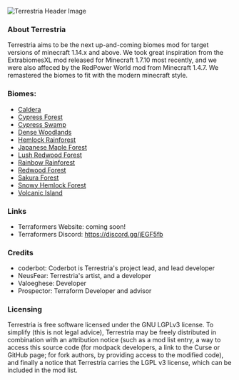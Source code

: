 ![Terrestria Header Image](https://i.gyazo.com/f1e44b6f520202a86471f42337cb612a.png)

### About Terrestria

Terrestria aims to be the next up-and-coming biomes mod for target versions of minecraft 1.14.x and above.
We took great inspiration from the ExtrabiomesXL mod released for Minecraft 1.7.10 most recently, and we were also affeced by the RedPower World mod from Minecraft 1.4.7. We remastered the biomes to fit with the modern minecraft style.

### Biomes:
 - [Caldera](https://github.com/TerraformersMC/Terrestria/wiki/Caldera)
 - [Cypress Forest](https://github.com/TerraformersMC/Terrestria/wiki/Cypress-Forest)
 - [Cypress Swamp](https://github.com/TerraformersMC/Terrestria/wiki/Cypress-Swamp)
 - [Dense Woodlands](https://github.com/TerraformersMC/Terrestria/wiki/Dense-Woodlands)
 - [Hemlock Rainforest](https://github.com/TerraformersMC/Terrestria/wiki/Hemlock-Rainforest)
 - [Japanese Maple Forest](https://github.com/TerraformersMC/Terrestria/wiki/Japanese-Maple-Forest)
 - [Lush Redwood Forest](https://github.com/TerraformersMC/Terrestria/wiki/Lush-Redwood-Forest)
 - [Rainbow Rainforest](https://github.com/TerraformersMC/Terrestria/wiki/Rainbow-Rainforest)
 - [Redwood Forest](https://github.com/TerraformersMC/Terrestria/wiki/Redwood-Forest)
 - [Sakura Forest](https://github.com/TerraformersMC/Terrestria/wiki/Sakura-Forest)
 - [Snowy Hemlock Forest](https://github.com/TerraformersMC/Terrestria/wiki/Snowy-Hemlock-Forest)
 - [Volcanic Island](https://github.com/TerraformersMC/Terrestria/wiki/Volcanic-Island)

### Links

 - Terraformers Website: coming soon!
 - Terraformers Discord: https://discord.gg/jEGF5fb

### Credits

 - coderbot: Coderbot is Terrestria's project lead, and lead developer
 - NeusFear: Terrestria's artist, and a developer
 - Valoeghese: Developer
 - Prospector: Terraform Developer and advisor

### Licensing

Terrestria is free software licensed under the GNU LGPLv3 license. To simplify (this is not legal advice), Terrestria may be
freely distributed in combination with an attribution notice (such as a mod list entry, a way to access this source code 
(for modpack developers, a link to the Curse or GitHub page; for fork authors, by providing access to the modified code),
and finally a notice that Terrestria carries the LGPL v3 license, which can be included in the mod list.
